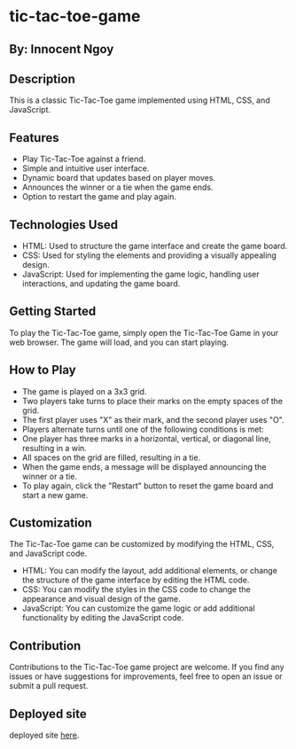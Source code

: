 # tic-tac-toe-game
## By: Innocent Ngoy

## Description
This is a classic Tic-Tac-Toe game implemented using HTML, CSS, and JavaScript.

## Features
- Play Tic-Tac-Toe against a friend.
- Simple and intuitive user interface.
- Dynamic board that updates based on player moves.
- Announces the winner or a tie when the game ends.
- Option to restart the game and play again.

## Technologies Used
- HTML: Used to structure the game interface and create the game board.
- CSS: Used for styling the elements and providing a visually appealing design.
- JavaScript: Used for implementing the game logic, handling user interactions, and updating the game board.

## Getting Started
To play the Tic-Tac-Toe game, simply open the Tic-Tac-Toe Game in your web browser. The game will load, and you can start playing.

## How to Play
- The game is played on a 3x3 grid.
- Two players take turns to place their marks on the empty spaces of the grid.
- The first player uses "X" as their mark, and the second player uses "O".
- Players alternate turns until one of the following conditions is met:
- One player has three marks in a horizontal, vertical, or diagonal line, resulting in a win.
- All spaces on the grid are filled, resulting in a tie.
- When the game ends, a message will be displayed announcing the winner or a tie.
- To play again, click the "Restart" button to reset the game board and start a new game.

## Customization
The Tic-Tac-Toe game can be customized by modifying the HTML, CSS, and JavaScript code.

- HTML: You can modify the layout, add additional elements, or change the structure of the game interface by editing the HTML code.
- CSS: You can modify the styles in the CSS code to change the appearance and visual design of the game.
- JavaScript: You can customize the game logic or add additional functionality by editing the JavaScript code.

## Contribution
Contributions to the Tic-Tac-Toe game project are welcome. If you find any issues or have suggestions for improvements, feel free to open an issue or submit a pull request.

## Deployed site

deployed site <a href="https://inongoy.github.io/tic-tac-toe-game/">here</a>.
